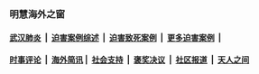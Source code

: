 
### 明慧海外之窗

####  [武汉肺炎](indexes/365.md?t=01240000) &nbsp;|&nbsp;  [迫害案例综述](indexes/328.md?t=01240000) &nbsp;|&nbsp; [迫害致死案例](indexes/277.md?t=01240000)  &nbsp;|&nbsp; [更多迫害案例](indexes/81.md?t=01240000)  &nbsp;|&nbsp; 
####  [时事评论](indexes/251.md?t=01240000) &nbsp;|&nbsp; [海外简讯](indexes/245.md?t=01240000)&nbsp;|&nbsp;  [社会支持](indexes/140.md?t=01240000) &nbsp;|&nbsp; [褒奖决议](indexes/282.md?t=01240000) &nbsp;|&nbsp; [社区报道](indexes/91.md?t=01240000)  &nbsp;|&nbsp; [天人之间](indexes/78.md?t=01240000) 

